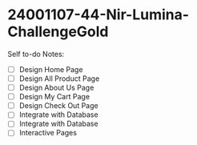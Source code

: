 ﻿# 24001107-44-Nir-Lumina-ChallengeGold

Self to-do Notes: 

- [ ] Design Home Page
- [ ] Design All Product Page
- [ ] Design About Us Page
- [ ] Design My Cart Page
- [ ] Design Check Out Page
- [ ] Integrate with Database
- [ ] Integrate with Database
- [ ] Interactive Pages

